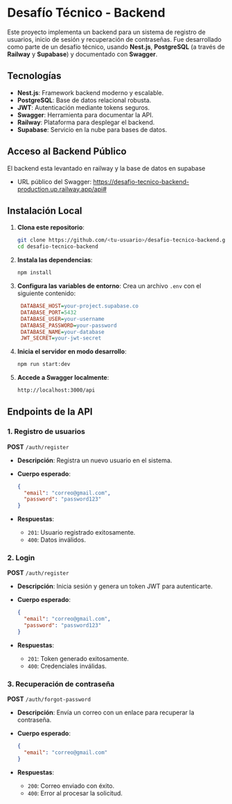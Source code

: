 # Desafío Técnico - Backend

Este proyecto implementa un backend para un sistema de registro de usuarios, inicio de sesión y recuperación de contraseñas. Fue desarrollado como parte de un desafío técnico, usando **Nest.js**, **PostgreSQL** (a través de **Railway** y **Supabase**) y documentado con **Swagger**.

## Tecnologías

- **Nest.js**: Framework backend moderno y escalable.
- **PostgreSQL**: Base de datos relacional robusta.
- **JWT**: Autenticación mediante tokens seguros.
- **Swagger**: Herramienta para documentar la API.
- **Railway**: Plataforma para desplegar el backend.
- **Supabase**: Servicio en la nube para bases de datos.

## Acceso al Backend Público

El backend esta levantado en railway y la base de datos en supabase

- URL público del Swagger: https://desafio-tecnico-backend-production.up.railway.app/api#

## Instalación Local

1. **Clona este repositorio**:

   ```bash
   git clone https://github.com/<tu-usuario>/desafio-tecnico-backend.git
   cd desafio-tecnico-backend
   ```

2. **Instala las dependencias**:

   ```bash
   npm install
   ```

3. **Configura las variables de entorno**:
   Crea un archivo `.env` con el siguiente contenido:

   ```ini
    DATABASE_HOST=your-project.supabase.co
    DATABASE_PORT=5432
    DATABASE_USER=your-username
    DATABASE_PASSWORD=your-password
    DATABASE_NAME=your-database
    JWT_SECRET=your-jwt-secret
   ```

4. **Inicia el servidor en modo desarrollo**:

   ```bash
   npm run start:dev
   ```

5. **Accede a Swagger localmente**:
   ```bash
   http://localhost:3000/api
   ```

## Endpoints de la API

### 1. Registro de usuarios

**POST** `/auth/register`

- **Descripción**: Registra un nuevo usuario en el sistema.
- **Cuerpo esperado**:

  ```json
  {
    "email": "correo@gmail.com",
    "password": "password123"
  }
  ```

- **Respuestas**:
  - `201`: Usuario registrado exitosamente.
  - `400`: Datos inválidos.

### 2. Login

**POST** `/auth/register`

- **Descripción**: Inicia sesión y genera un token JWT para autenticarte.
- **Cuerpo esperado**:

  ```json
  {
    "email": "correo@gmail.com",
    "password": "password123"
  }
  ```

- **Respuestas**:
  - `201`: Token generado exitosamente.
  - `400`: Credenciales inválidas.

### 3. Recuperación de contraseña

**POST** `/auth/forgot-password`

- **Descripción**: Envía un correo con un enlace para recuperar la contraseña.
- **Cuerpo esperado**:

  ```json
  {
    "email": "correo@gmail.com"
  }
  ```

- **Respuestas**:
  - `200`: Correo enviado con éxito.
  - `400`: Error al procesar la solicitud.
